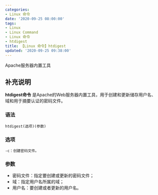 ```yaml
---
categories:
- Linux 命令
date: '2020-09-25 08:00:00'
tags:
- Linux
- Linux Command
- Linux 命令
- htdigest
title: 【Linux 命令】htdigest
updated: '2020-09-25 09:38:00'
---
```


Apache服务器内置工具

## 补充说明

**htdigest命令** 是Apache的Web服务器内置工具，用于创建和更新储存用户名、域和用于摘要认证的密码文件。

###  语法

```shell
htdigest(选项)(参数)
```

###  选项

```shell
-c：创建密码文件。
```

###  参数

*   密码文件：指定要创建或更新的密码文件；
*   域：指定用户名所属的域；
*   用户名：要创建或者更新的用户名。



